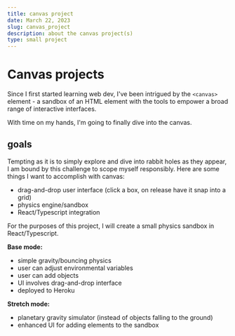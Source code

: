 ```yaml
---
title: canvas project
date: March 22, 2023
slug: canvas_project
description: about the canvas project(s)
type: small project
---
```


# Canvas projects

Since I first started learning web dev, I've been intrigued by the `<canvas>` element - a sandbox of an HTML element with the tools to empower a broad range of interactive interfaces.

With time on my hands, I'm going to finally dive into the canvas.

## goals

Tempting as it is to simply explore and dive into rabbit holes as they appear, I am bound by this challenge to scope myself responsibly. Here are some things I want to accomplish with canvas:

- drag-and-drop user interface (click a box, on release have it snap into a grid)
- physics engine/sandbox
-  React/Typescript integration

For the purposes of this project, I will create a small physics sandbox in React/Typescript. 

**Base mode:**
- simple gravity/bouncing physics
- user can adjust environmental variables
- user can add objects
- UI involves drag-and-drop interface 
- deployed to Heroku

**Stretch mode:**
- planetary gravity simulator (instead of objects falling to the ground)
- enhanced UI for adding elements to the sandbox



